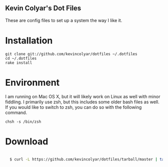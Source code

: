 Kevin Colyar's Dot Files
------------------------

These are config files to set up a system the way I like it.


Installation
============

    git clone git://github.com/kevincolyar/dotfiles ~/.dotfiles
    cd ~/.dotfiles
    rake install


Environment
===========

I am running on Mac OS X, but it will likely work on Linux as well with 
minor fiddling. I primarily use zsh, but this includes some older bash 
files as well. If you would like to switch to zsh, you can do so with 
the following command.

    chsh -s /bin/zsh


Download
===========
```sh

  $ curl -L https://github.com/kevincolyar/dotfiles/tarball/master | tar zx

```

